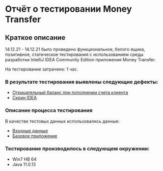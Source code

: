 # Отчёт о тестировании Money Transfer

## Краткое описание

14.12.21 - 14.12.21 было проведено функциональное, белого ящика, позитивное, статическое тестирования с использованием среды разработки IntelliJ IDEA Community Edition приложения Money Transfer.

На тестирование затрачено: 1 час.

### В результате тестирования выявлены следующие дефекты:
* [Отрицательный баланс при пополнении счета клиента](https://github.com/GarnikX/Money-transfers/issues/1#issue-1079192891)
* [Скрин IDEA](https://www.awesomescreenshot.com/image/18555949?key=6f48a58747b9ed3527acc7a6832911e7)

### Описание процесса тестирования

В качестве тестовых данных использовались данные:
* [Входные данные](https://github.com/netology-code/javaqa-homeworks/blob/master/intro/MERGED.md#:~:text=%D1%82%D0%B5%D0%BA%D1%83%D1%89%D0%B8%D0%B9%20%D0%B1%D0%B0%D0%BB%D0%B0%D0%BD%D1%81%20%D1%81%D1%87%D1%91%D1%82%D0%B0,%D0%B7%D0%BD%D0%B0%D1%87%D0%B5%D0%BD%D0%B8%D1%8F%20%2D%20%D1%82%D0%B8%D0%BF%20int)
* [Базовое приложение](https://codeshare.io/YLPp4L)

### Тестирование производилось в следующем окружении:
* Win7 HB 64
* Java 11.0.13